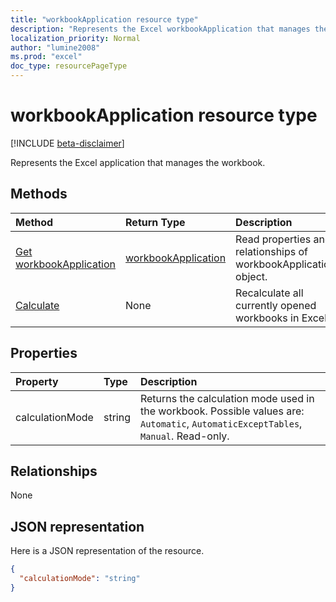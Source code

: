 ```yaml
---
title: "workbookApplication resource type"
description: "Represents the Excel workbookApplication that manages the workbook."
localization_priority: Normal
author: "lumine2008"
ms.prod: "excel"
doc_type: resourcePageType
---
```


# workbookApplication resource type

[!INCLUDE [beta-disclaimer](../../includes/beta-disclaimer.md)]

Represents the Excel application that manages the workbook.


## Methods

| Method		   | Return Type	|Description|
|:---------------|:--------|:----------|
|[Get workbookApplication](../api/workbookapplication-get.md) | [workbookApplication](workbookapplication.md) |Read properties and relationships of workbookApplication object.|
|[Calculate](../api/workbookapplication-calculate.md)|None|Recalculate all currently opened workbooks in Excel.|

## Properties
| Property	   | Type	|Description|
|:---------------|:--------|:----------|
|calculationMode|string|Returns the calculation mode used in the workbook. Possible values are: `Automatic`, `AutomaticExceptTables`, `Manual`. Read-only.|

## Relationships
None


## JSON representation

Here is a JSON representation of the resource.

<!-- {
  "blockType": "resource",
  "optionalProperties": [

  ],
  "@odata.type": "microsoft.graph.workbookApplication"
}-->

```json
{
  "calculationMode": "string"
}

```

<!-- uuid: 8fcb5dbc-d5aa-4681-8e31-b001d5168d79
2015-10-25 14:57:30 UTC -->
<!--
{
  "type": "#page.annotation",
  "description": "workbookApplication resource",
  "keywords": "",
  "section": "documentation",
  "tocPath": "",
  "suppressions": []
}
-->
